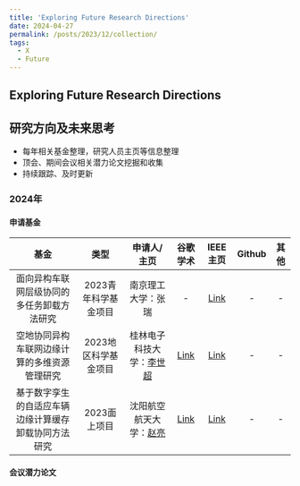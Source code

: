 ```yaml
---
title: 'Exploring Future Research Directions'
date: 2024-04-27
permalink: /posts/2023/12/collection/
tags:
  - X
  - Future
---
```


## Exploring Future Research Directions

## 研究方向及未来思考
- 每年相关基金整理，研究人员主页等信息整理
- 顶会、期间会议相关潜力论文挖掘和收集
- 持续跟踪、及时更新

### 2024年

#### 申请基金
| 基金 | 类型 | 申请人/主页 | 谷歌学术 | IEEE主页 | Github | 其他 |
|:---:|:---:| :---: |:---: | :---: | :---: | :---: |
| 面向异构车联网层级协同的多任务卸载方法研究 | 2023青年科学基金项目 | 南京理工大学：张瑞 | - | [Link](https://ieeexplore.ieee.org/author/37089551813) | - | - |
| 空地协同异构车联网边缘计算的多维资源管理研究 | 2023地区科学基金项目 | 桂林电子科技大学：[李世超](https://www.guet.edu.cn/people2/1120219.html) | [Link](https://scholar.google.com/citations?hl=en&user=ZKDYH14AAAAJ&view_op=list_works&sortby=pubdate) | [Link](https://ieeexplore.ieee.org/author/37085767714) | - | - |
| 基于数字孪生的自适应车辆边缘计算缓存卸载协同方法研究 | 2023面上项目 | 沈阳航空航天大学：[赵亮](https://yjs.sau.edu.cn/info/1009/1284.htm) | [Link](https://scholar.google.com/citations?hl=en&user=Mhud0GUAAAAJ&view_op=list_works&sortby=pubdate) | [Link](https://ieeexplore.ieee.org/author/38275661000) | - | - |

#### 会议潜力论文

